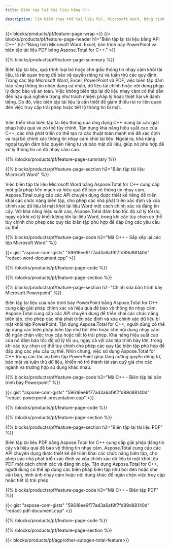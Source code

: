 ```yaml
---
title: Biên tập lại tài liệu bằng C++ 

description: Tìm kiếm thay thế tài liệu PDF, Microsoft Word, bảng tính Excel và dữ liệu bản trình bày PowerPoint thông qua ứng dụng C++. Mã C++ được liệt kê
---
```


{{< blocks/products/pf/feature-page-wrap >}}
{{< blocks/products/pf/feature-page-header h1="Biên tập lại tài liệu bằng API C++" h2="Bảng tính Microsoft Word, Excel, bản trình bày PowerPoint và biên tập tài liệu PDF bằng Aspose.Total for C++." >}}

{{% blocks/products/pf/feature-page-summary %}}

Biên tập tài liệu, quá trình loại bỏ hoặc che giấu thông tin nhạy cảm khỏi tài liệu, là rất quan trọng để bảo vệ quyền riêng tư và tuân thủ các quy định. Trong các tệp Microsoft Word, Excel, PowerPoint và PDF, việc biên tập đảm bảo rằng thông tin nhận dạng cá nhân, dữ liệu tài chính hoặc nội dung pháp lý được bảo vệ an toàn. Việc không biên tập lại dữ liệu nhạy cảm có thể dẫn đến hậu quả nghiêm trọng như trách nhiệm pháp lý hoặc thiệt hại về danh tiếng. Do đó, việc biên tập tài liệu là cần thiết để giảm thiểu rủi ro liên quan đến việc truy cập trái phép hoặc tiết lộ thông tin bí mật.<br /><br />

Việc triển khai biên tập tài liệu thông qua ứng dụng C++ mang lại các giải pháp hiệu quả và có thể tùy chỉnh. Tận dụng khả năng hiệu suất cao của C++, các nhà phát triển có thể tạo ra các thuật toán mạnh mẽ để xác định và loại bỏ chính xác thông tin nhạy cảm khỏi tài liệu. Ngoài ra, khả năng ngoại tuyến đảm bảo quyền riêng tư và bảo mật dữ liệu, giúp nó phù hợp để xử lý thông tin có độ nhạy cảm cao. 

{{% /blocks/products/pf/feature-page-summary  %}}

{{% blocks/products/pf/feature-page-section  h2="Biên tập tài liệu Microsoft Word" %}}

Việc biên tập tài liệu Microsoft Word bằng Aspose.Total for C++ cung cấp một giải pháp liền mạch và hiệu quả để bảo vệ thông tin nhạy cảm. Aspose.Total cung cấp các API chuyên dụng được thiết kế riêng để triển khai các chức năng biên tập, cho phép các nhà phát triển xác định và xóa chính xác dữ liệu bí mật khỏi tài liệu Word một cách chính xác và đáng tin cậy. Với khả năng hiệu suất cao, Aspose.Total đảm bảo tốc độ xử lý tối ưu, ngay cả khi xử lý khối lượng lớn tài liệu Word, trong khi các tùy chọn có thể tùy chỉnh cho phép các quy tắc biên tập phù hợp để đáp ứng các yêu cầu cụ thể.

{{% blocks/products/pf/feature-page-code h3="Mã C++ - Sắp xếp lại các tệp Microsoft Word" %}}

{{< gist "aspose-com-gists" "59616ee9f77ad3a6af9f7fd89d88140d" "redact-word-document.cpp" >}}

{{% /blocks/products/pf/feature-page-code  %}}

{{% /blocks/products/pf/feature-page-section %}}

{{% blocks/products/pf/feature-page-section  h2="Chỉnh sửa bản trình bày Microsoft Powerpoint" %}}

Biên tập tài liệu của bản trình bày PowerPoint bằng Aspose.Total for C++ cung cấp giải pháp chính xác và hiệu quả để bảo vệ thông tin nhạy cảm. Aspose.Total cung cấp các API chuyên dụng để triển khai các chức năng biên tập, cho phép các nhà phát triển xác định và xóa chính xác dữ liệu bí mật khỏi tệp PowerPoint. Tận dụng Aspose.Total for C++, người dùng có thể áp dụng các biện pháp biên tập như bôi đen hoặc che nội dung nhạy cảm để ngăn chặn việc truy cập hoặc tiết lộ trái phép. Khả năng hiệu suất cao của nó đảm bảo tốc độ xử lý tối ưu, ngay cả với các tệp trình bày lớn, trong khi các tùy chọn có thể tùy chỉnh cho phép các quy tắc biên tập phù hợp để đáp ứng các yêu cầu cụ thể. Nhìn chung, việc sử dụng Aspose.Total for C++ trong các tác vụ biên tập PowerPoint giúp tăng cường quyền riêng tư, bảo mật và tuân thủ dữ liệu, khiến nó trở thành tài sản quý giá cho các ngành và trường hợp sử dụng khác nhau.

{{% blocks/products/pf/feature-page-code h3="Mã C++ - Biên tập lại bản trình bày Powerpoint" %}}

{{< gist "aspose-com-gists" "59616ee9f77ad3a6af9f7fd89d88140d" "redact-powerpoint-presentation.cpp" >}}

{{% /blocks/products/pf/feature-page-code  %}}

{{% /blocks/products/pf/feature-page-section %}}


{{% blocks/products/pf/feature-page-section  h2="Biên tập lại tài liệu PDF" %}}

Biên tập tài liệu PDF bằng Aspose.Total for C++ cung cấp giải pháp đáng tin cậy và hiệu quả để bảo vệ thông tin nhạy cảm. Aspose.Total cung cấp các API chuyên dụng được thiết kế để triển khai các chức năng biên tập, cho phép các nhà phát triển xác định và xóa chính xác dữ liệu bí mật khỏi tệp PDF một cách chính xác và đáng tin cậy. Tận dụng Aspose.Total for C++, người dùng có thể áp dụng các biện pháp biên tập như bôi đen hoặc che văn bản, hình ảnh nhạy cảm hoặc nội dung khác để ngăn chặn việc truy cập hoặc tiết lộ trái phép.

{{% blocks/products/pf/feature-page-code h3="Mã C++ - Biên tập PDF" %}}

{{< gist "aspose-com-gists" "59616ee9f77ad3a6af9f7fd89d88140d" "redact-pdf-document.cpp" >}}

{{% /blocks/products/pf/feature-page-code  %}}

{{% /blocks/products/pf/feature-page-section %}}

{{< blocks/products/pf/agp/other-autogen-total-feature>}}